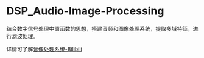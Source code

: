 # DSP_Audio-Image-Processing
结合数字信号处理中窗函数的思想，搭建音频和图像处理系统，提取多域特征，进行滤波处理。

详情可了解<a href='https://www.bilibili.com/video/BV12G4y1m7mY/?spm_id_from=333.999.0.0&vd_source=a24c565b3a8dffe05e6d6502dbb5f36a'>音像处理系统-Bilibili</a>
